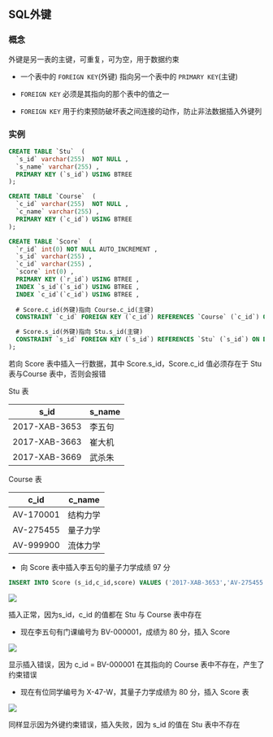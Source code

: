 <!--
 * @Description: 
 * @Version: 1.0
 * @Author: DaLao
 * @Email: dalao_li@163.com
 * @Date: 2021-01-16 17:59:35
 * @LastEditors: DaLao
 * @LastEditTime: 2022-05-06 23:27:02
-->

## SQL外键


### 概念


外键是另一表的主键，可重复，可为空，用于数据约束

- 一个表中的 `FOREIGN KEY`(外键) 指向另一个表中的 `PRIMARY KEY`(主键)

- `FOREIGN KEY` 必须是其指向的那个表中的值之一

- `FOREIGN KEY` 用于约束预防破坏表之间连接的动作，防止非法数据插入外键列



### 实例

```sql
CREATE TABLE `Stu`  (
  `s_id` varchar(255)  NOT NULL ,
  `s_name` varchar(255) ,
  PRIMARY KEY (`s_id`) USING BTREE
);

CREATE TABLE `Course`  (
  `c_id` varchar(255)  NOT NULL ,
  `c_name` varchar(255) ,
  PRIMARY KEY (`c_id`) USING BTREE
);

CREATE TABLE `Score`  (
  `r_id` int(0) NOT NULL AUTO_INCREMENT ,
  `s_id` varchar(255) ,
  `c_id` varchar(255) ,
  `score` int(0) ,
  PRIMARY KEY (`r_id`) USING BTREE ,
  INDEX `s_id`(`s_id`) USING BTREE ,
  INDEX `c_id`(`c_id`) USING BTREE ,
  
  # Score.c_id(外键)指向 Course.c_id(主键)
  CONSTRAINT `c_id` FOREIGN KEY (`c_id`) REFERENCES `Course` (`c_id`) ON DELETE RESTRICT ON UPDATE RESTRICT，

  # Score.s_id(外键)指向 Stu.s_id(主键)
  CONSTRAINT `s_id` FOREIGN KEY (`s_id`) REFERENCES `Stu` (`s_id`) ON DELETE RESTRICT ON UPDATE RESTRICT
);
```

若向 Score 表中插入一行数据，其中 Score.s_id，Score.c_id 值必须存在于 Stu 表与Course 表中，否则会报错

Stu 表

| s_id          | s_name |
| ------------- | ------ |
| 2017-XAB-3653 | 李五句 |
| 2017-XAB-3663 | 崔大机 |
| 2017-XAB-3669 | 武杀朱 |

Course 表

| c_id      | c_name   |
| --------- | -------- |
| AV-170001 | 结构力学 |
| AV-275455 | 量子力学 |
| AV-999900 | 流体力学 |

- 向 Score 表中插入李五句的量子力学成绩 97 分

```sql
INSERT INTO Score (s_id,c_id,score) VALUES ('2017-XAB-3653','AV-275455',97);
```

![](https://cdn.hurra.ltd/img/20201005170211.png)

插入正常，因为s_id，c_id 的值都在 Stu 与 Course 表中存在

- 现在李五句有门课编号为 BV-000001，成绩为 80 分，插入 Score 

![](https://cdn.hurra.ltd/img/20201005170512.png)

显示插入错误，因为 c_id = BV-000001 在其指向的 Course 表中不存在，产生了约束错误


- 现在有位同学编号为 X-47-W，其量子力学成绩为 80 分，插入 Score 表

![](https://cdn.hurra.ltd/img/20201005170843.png)

同样显示因为外键约束错误，插入失败，因为 s_id 的值在 Stu 表中不存在